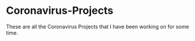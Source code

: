 # Coronavirus-Projects
These are all the Coronavirus Projects that I have been working on for some time. 
